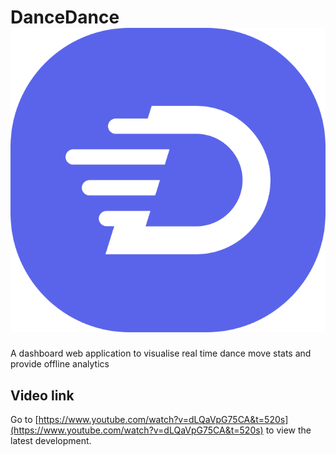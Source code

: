 # DanceDance ![DanceDance](DanceOnLogo.svg?=100x "DanceDance")


A dashboard web application to visualise real time dance move stats and provide offline analytics

## Video link
Go to [https://www.youtube.com/watch?v=dLQaVpG75CA&t=520s](https://www.youtube.com/watch?v=dLQaVpG75CA&t=520s) to view the latest development.
